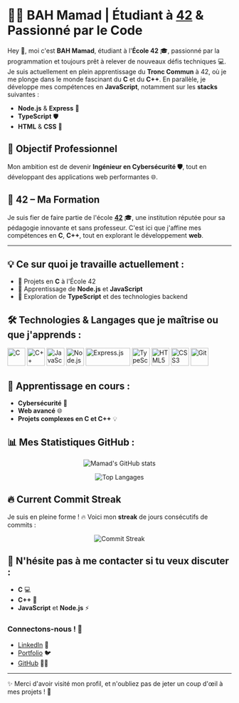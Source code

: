 # 👨‍💻 BAH Mamad | Étudiant à [**42**](https://www.42.fr/) & Passionné par le Code 

Hey 👋, moi c'est **BAH Mamad**, étudiant à l'**École 42** 🎓, passionné par la programmation et toujours prêt à relever de nouveaux défis techniques 💻. Je suis actuellement en plein apprentissage du **Tronc Commun** à 42, où je me plonge dans le monde fascinant du **C** et du **C++**. En parallèle, je développe mes compétences en **JavaScript**, notamment sur les **stacks** suivantes :

- **Node.js** & **Express** 🚀
- **TypeScript** 🛡️
- **HTML** & **CSS** 🎨

## 💼 Objectif Professionnel
Mon ambition est de devenir **Ingénieur en Cybersécurité 🛡️**, tout en développant des applications web performantes 🌐.

## 🌟 **42** – Ma Formation
Je suis fier de faire partie de l'école **[42](https://www.42.fr/)** 🎓, une institution réputée pour sa pédagogie innovante et sans professeur. C'est ici que j'affine mes compétences en **C**, **C++**, tout en explorant le développement **web**.

---

## 💡 Ce sur quoi je travaille actuellement :
- 🔧 Projets en **C** à l'École 42
- 🌱 Apprentissage de **Node.js** et **JavaScript**
- 🧠 Exploration de **TypeScript** et des technologies backend

## 🛠️ Technologies & Langages que je maîtrise ou que j'apprends :
<p align="left">
  <img src="https://cdn.jsdelivr.net/gh/devicons/devicon/icons/c/c-original.svg" alt="C" width="40" height="40"/> 
  <img src="https://cdn.jsdelivr.net/gh/devicons/devicon/icons/cplusplus/cplusplus-original.svg" alt="C++" width="40" height="40"/> 
  <img src="https://cdn.jsdelivr.net/gh/devicons/devicon/icons/javascript/javascript-original.svg" alt="JavaScript" width="40" height="40"/>
  <img src="https://cdn.jsdelivr.net/gh/devicons/devicon/icons/nodejs/nodejs-original.svg" alt="Node.js" width="40" height="40"/>
  <!-- Nouvelle icône Express avec un fond visible -->
  <img src="https://img.shields.io/badge/express.js-%23404d59.svg?style=for-the-badge&logo=express&logoColor=%2361DAFB" alt="Express.js" width="100" height="40"/> 
  <img src="https://cdn.jsdelivr.net/gh/devicons/devicon/icons/typescript/typescript-original.svg" alt="TypeScript" width="40" height="40"/> 
  <img src="https://cdn.jsdelivr.net/gh/devicons/devicon/icons/html5/html5-original.svg" alt="HTML5" width="40" height="40"/> 
  <img src="https://cdn.jsdelivr.net/gh/devicons/devicon/icons/css3/css3-original.svg" alt="CSS3" width="40" height="40"/> 
  <img src="https://cdn.jsdelivr.net/gh/devicons/devicon/icons/git/git-original.svg" alt="Git" width="40" height="40"/>
</p>


## 🌱 Apprentissage en cours :
- **Cybersécurité** 🔐
- **Web avancé** 🌐
- **Projets complexes en C et C++** 💡

## 📊 Mes Statistiques GitHub :
<p align="center">
  <img src="https://github-readme-stats.vercel.app/api?username=mbah24-dev&show_icons=true&theme=radical" alt="Mamad's GitHub stats" />
  <!--<img src="https://github-readme-streak-stats.herokuapp.com?user=mbah42&theme=radical&date_format=j%20M%5B%20Y%5D" alt="Current Commit Streak" />-->
</p>
<p align="center">
  <img src="https://github-readme-stats.vercel.app/api/top-langs/?username=mbah24-dev&layout=compact&theme=radical" alt="Top Langages" />
</p>

## 🔥 Current Commit Streak
Je suis en pleine forme ! 🔥 Voici mon **streak** de jours consécutifs de commits :
<p align="center">
  <img src="https://github-readme-streak-stats.herokuapp.com/?user=mbah24-dev&theme=radical" alt="Commit Streak" />
</p>

## 🤔 N'hésite pas à me contacter si tu veux discuter :
- **C** 💻
- **C++** 🔧
- **JavaScript** et **Node.js** ⚡

### Connectons-nous ! 🤝

- [LinkedIn](https://www.linkedin.com/in/mamadou-bah-047979219/) 🔗
- [Portfolio](https://bahAli21.github.io/BAHMamadou) 🐦
- [GitHub](https://github.com/mbah24-dev) 👨‍💻

---

✨ Merci d'avoir visité mon profil, et n'oubliez pas de jeter un coup d'œil à mes projets ! 🚀


<!---
mbah42/mbah42 is a ✨ special ✨ repository because its `README.md` (this file) appears on your GitHub profile.
You can click the Preview link to take a look at your changes.
--->

